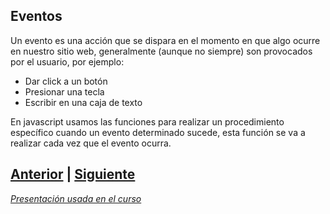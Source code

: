 ## Eventos

Un evento es una acción que se dispara en el momento en que algo ocurre en nuestro sitio web, generalmente (aunque no siempre) son provocados
por el usuario, por ejemplo:

* Dar click a un botón
* Presionar una tecla
* Escribir en una caja de texto

En javascript usamos las funciones para realizar un procedimiento específico cuando un evento determinado sucede, esta función se va a realizar
cada vez que el evento ocurra.


## [Anterior](Page5.md) | [Siguiente](Page7.md)


 *[Presentación usada en el curso](https://docs.google.com/presentation/d/1mW--JEyw71HSeXHTV3VoefyfKiGetkIiOtXBH1hOPVw/edit?usp=sharing)*
